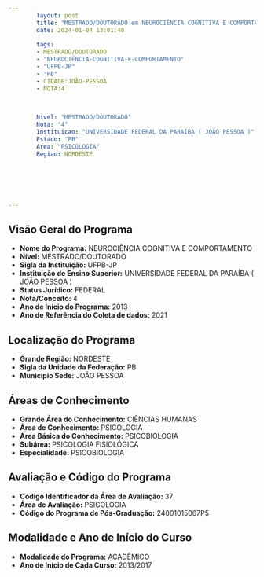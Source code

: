 ```yaml
---
        layout: post
        title: "MESTRADO/DOUTORADO em NEUROCIÊNCIA COGNITIVA E COMPORTAMENTO na UFPB-JP  "
        date: 2024-01-04 13:01:48
     
        tags:
        - MESTRADO/DOUTORADO
        - "NEUROCIÊNCIA-COGNITIVA-E-COMPORTAMENTO"
        - "UFPB-JP"
        - "PB"
        - CIDADE:JOÃO-PESSOA
        - NOTA:4
        
       

        Nivel: "MESTRADO/DOUTORADO"
        Nota: "4"
        Instituicao: "UNIVERSIDADE FEDERAL DA PARAÍBA ( JOÃO PESSOA )"
        Estado: "PB"
        Area: "PSICOLOGIA"
        Regiao: NORDESTE
        
        
        
        
        
        
---
```

## Visão Geral do Programa
- **Nome do Programa:** NEUROCIÊNCIA COGNITIVA E COMPORTAMENTO
- **Nível:** MESTRADO/DOUTORADO
- **Sigla da Instituição:** UFPB-JP
- **Instituição de Ensino Superior:** UNIVERSIDADE FEDERAL DA PARAÍBA ( JOÃO PESSOA )
- **Status Jurídico:** FEDERAL
- **Nota/Conceito:** 4
- **Ano de Início do Programa:** 2013
- **Ano de Referência do Coleta de dados:** 2021

## Localização do Programa
- **Grande Região:** NORDESTE
- **Sigla da Unidade da Federação:** PB
- **Município Sede:** JOÃO PESSOA

## Áreas de Conhecimento
- **Grande Área do Conhecimento:** CIÊNCIAS HUMANAS
- **Área de Conhecimento:** PSICOLOGIA
- **Área Básica do Conhecimento:** PSICOBIOLOGIA
- **Subárea:** PSICOLOGIA FISIOLÓGICA
- **Especialidade:** PSICOBIOLOGIA

## Avaliação e Código do Programa
- **Código Identificador da Área de Avaliação:** 37
- **Área de Avaliação:** PSICOLOGIA
- **Código do Programa de Pós-Graduação:** 24001015067P5


## Modalidade e Ano de Início do Curso
- **Modalidade do Programa:** ACADÊMICO
- **Ano de Início de Cada Curso:** 2013/2017

